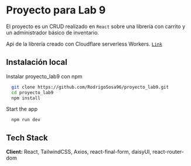 
# Proyecto para Lab 9


El proyecto es un CRUD realizado en `React` sobre una librería con carrito y un administrador básico de inventario.

Api de la librería creado con Cloudflare serverless Workers. [`Link`][1]


[1]:https://github.com/RodrigoSosa96/proyecto_lab9-worker

## Instalación local

Instalar proyecto_lab9 con npm 

```bash
  git clone https://github.com/RodrigoSosa96/proyecto_lab9.git
  cd proyecto_lab9
  npm install
```

Start the app
```bach
  npm run dev
```




## Tech Stack

**Client:** React, TailwindCSS, Axios, react-final-form, daisyUI, react-router-dom


